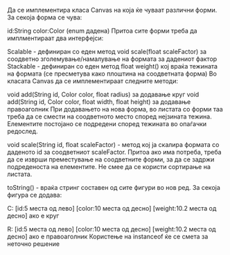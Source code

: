 Да се имплементира класа Canvas на која ќе чуваат различни форми. За секоја форма се чува:

id:String
color:Color (enum дадена)
Притоа сите форми треба да имплментираат два интерфејси:

Scalable - дефиниран со еден метод void scale(float scaleFactor) за соодветно зголемување/намалување на формата за дадениот фактор
Stackable - дефиниран со еден метод float weight() кој враќа тежината на формата (се пресметува како плоштина на соодветната форма)
Во класата Canvas да се имплементираат следните методи:

void add(String id, Color color, float radius) за додавање круг
void add(String id, Color color, float width, float height) за додавање правоаголник
При додавањето на нова форма, во листата со форми таа треба да се смести на соодветното место според нејзината тежина. Елементите постојано се подредени според тежината во опаѓачки редослед.

void scale(String id, float scaleFactor) - метод кој ја скалира формата со даденото id за соодветниот scaleFactor. Притоа ако има потреба, треба да се изврши преместување на соодветните форми, за да се задржи подреденоста на елементите.
Не смее да се користи сортирање на листата.

toString() - враќа стринг составен од сите фигури во нов ред. За секоја фигура се додава:

C: [id:5 места од лево] [color:10 места од десно] [weight:10.2 места од десно] ако е круг

R: [id:5 места од лево] [color:10 места од десно] [weight:10.2 места од десно] ако е правоаголник
Користење на instanceof ќе се смета за неточно решение